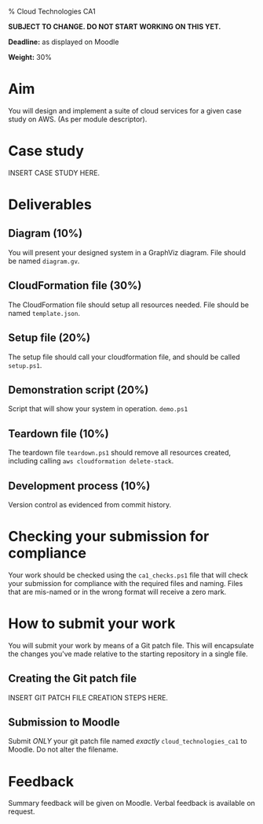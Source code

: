 % Cloud Technologies CA1

**SUBJECT TO CHANGE. DO NOT START WORKING ON THIS YET.**

**Deadline:** as displayed on Moodle

**Weight:** 30%

# Aim

You will design and implement a suite of cloud services for a given case study on AWS. (As per module descriptor).

# Case study

INSERT CASE STUDY HERE.

# Deliverables

## Diagram (10%)

You will present your designed system in a GraphViz diagram.
File should be named `diagram.gv`.

## CloudFormation file (30%)

The CloudFormation file should setup all resources needed.
File should be named `template.json`.

## Setup file (20%)

The setup file should call your cloudformation file, and should be called `setup.ps1`.

## Demonstration script (20%)

Script that will show your system in operation. `demo.ps1`

## Teardown file (10%)

The teardown file `teardown.ps1` should remove all resources created, including calling `aws cloudformation delete-stack`.

## Development process (10%)

Version control as evidenced from commit history.

# Checking your submission for compliance

Your work should be checked using the `ca1_checks.ps1` file that will check your submission for compliance with the required files and naming.
Files that are mis-named or in the wrong format will receive a zero mark.

# How to submit your work

You will submit your work by means of a Git patch file.
This will encapsulate the changes you've made relative to the starting repository in a single file.

## Creating the Git patch file

INSERT GIT PATCH FILE CREATION STEPS HERE. 

## Submission to Moodle

Submit *ONLY* your git patch file named *exactly* `cloud_technologies_ca1` to Moodle.
Do not alter the filename. 

# Feedback

Summary feedback will be given on Moodle.
Verbal feedback is available on request.
